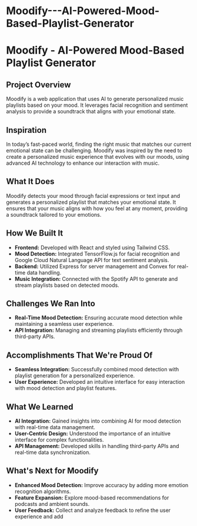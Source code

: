 # Moodify---AI-Powered-Mood-Based-Playlist-Generator
# Moodify - AI-Powered Mood-Based Playlist Generator

## Project Overview

Moodify is a web application that uses AI to generate personalized music playlists based on your mood. It leverages facial recognition and sentiment analysis to provide a soundtrack that aligns with your emotional state.

## Inspiration

In today’s fast-paced world, finding the right music that matches our current emotional state can be challenging. Moodify was inspired by the need to create a personalized music experience that evolves with our moods, using advanced AI technology to enhance our interaction with music.

## What It Does

Moodify detects your mood through facial expressions or text input and generates a personalized playlist that matches your emotional state. It ensures that your music aligns with how you feel at any moment, providing a soundtrack tailored to your emotions.

## How We Built It

- **Frontend:** Developed with React and styled using Tailwind CSS.
- **Mood Detection:** Integrated TensorFlow.js for facial recognition and Google Cloud Natural Language API for text sentiment analysis.
- **Backend:** Utilized Express for server management and Convex for real-time data handling.
- **Music Integration:** Connected with the Spotify API to generate and stream playlists based on detected moods.

## Challenges We Ran Into

- **Real-Time Mood Detection:** Ensuring accurate mood detection while maintaining a seamless user experience.
- **API Integration:** Managing and streaming playlists efficiently through third-party APIs.

## Accomplishments That We're Proud Of

- **Seamless Integration:** Successfully combined mood detection with playlist generation for a personalized experience.
- **User Experience:** Developed an intuitive interface for easy interaction with mood detection and playlist features.

## What We Learned

- **AI Integration:** Gained insights into combining AI for mood detection with real-time data management.
- **User-Centric Design:** Understood the importance of an intuitive interface for complex functionalities.
- **API Management:** Developed skills in handling third-party APIs and real-time data synchronization.

## What's Next for Moodify

- **Enhanced Mood Detection:** Improve accuracy by adding more emotion recognition algorithms.
- **Feature Expansion:** Explore mood-based recommendations for podcasts and ambient sounds.
- **User Feedback:** Collect and analyze feedback to refine the user experience and add
